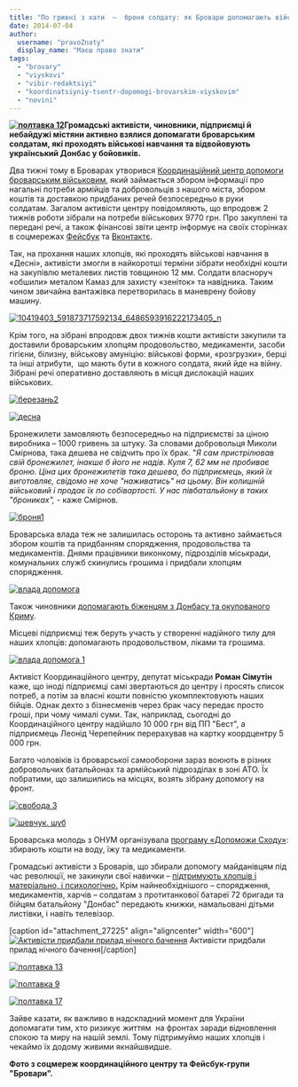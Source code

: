 ```yaml
---
title: "По гривні з хати  –  броня солдату: як Бровари допомагають військовим"
date: 2014-07-04
author: 
  username: "pravoZnaty"
  display_name: "Маєш право знати"
tags: 
  - "brovary"
  - "viyskovi"
  - "vibir-redaktsiyi"
  - "koordinatsiyniy-tsentr-dopomogi-brovarskim-viyskovim"
  - "novini"
---
```


**[![полтавка 12](https://mpz.brovary.org/wp-content/uploads/2014/07/poltavka-12.jpg)](https://mpz.brovary.org/wp-content/uploads/2014/07/poltavka-12.jpg)Громадські активісти, чиновники, підприємці й небайдужі містяни активно взялися допомагати броварським солдатам, які проходять військові навчання та відвойовують український Донбас у бойовиків.**

Два тижні тому в Броварах утворився [Координаційний центр допомоги броварським військовим](https://mpz.brovary.org/u-brovarah-stvoryuyut-koordinatsiyniy-tsentr-dlya-dopomogi-nashim-viyskovim-na-shodi/), який займається збором інформації про нагальні потреби армійців та добровольців з нашого міста, збором коштів та доставкою придбаних речей безпосередньо в руки солдатам. Загалом активісти центру повідомляють, що впродовж 2 тижнів роботи зібрали на потреби військових 9770 грн. Про закуплені та передані речі, а також фінансові звіти центр інформує на своїх сторінках в соцмережах [Фейсбук](https://www.facebook.com/koordcentr.brovary) та [Вконтактє](https://vk.com/koordcentr.brovary).

Так, на прохання наших хлопців, які проходять військові навчання в «Десні», активісти змогли в найкоротші терміни зібрати необхідні кошти на закупівлю металевих листів товщиною 12 мм. Солдати власноруч «обшили» металом Камаз для захисту «зеніток» та навідника. Таким чином звичайна вантажівка перетворилась в маневрену бойову машину.

[![10419403_591873717592134_6486593916222173405_n](https://mpz.brovary.org/wp-content/uploads/2014/07/10419403_591873717592134_6486593916222173405_n.jpg)](https://mpz.brovary.org/wp-content/uploads/2014/07/10419403_591873717592134_6486593916222173405_n.jpg)

Крім того, на зібрані впродовж двох тижнів кошти активісти закупили та доставили броварським хлопцям продовольство, медикаменти, засоби гігієни, білизну, військову амуніцію: військові форми, «розгрузки», берці та інші атрибути,  що мають бути в кожного солдата, який йде на війну. Зібрані речі оперативно доставляють в місця дислокацій наших військових.

[![березань2](https://mpz.brovary.org/wp-content/uploads/2014/07/berezan2.jpg)](https://mpz.brovary.org/wp-content/uploads/2014/07/berezan2.jpg)

[![десна](https://mpz.brovary.org/wp-content/uploads/2014/07/desna.jpg)](https://mpz.brovary.org/wp-content/uploads/2014/07/desna.jpg)

Бронежилети замовляють безпосередньо на підприємстві за ціною виробника – 1000 гривень за штуку. За словами добровольця Миколи Смірнова, така дешева не свідчить про їх брак. "_Я сам пристрілював свій бронежилет, інакше б його не надів. Куля 7, 62 мм не пробиває броню. Ціна цих бронежилетів така дешева, бо підприємець, який їх виготовляє, свідомо не хоче "наживатись" на цьому. Він колишній військовий і продає їх по собівартості. У нас півбатальйону в таких "брониках", -_ каже Смірнов.

[![броня1](https://mpz.brovary.org/wp-content/uploads/2014/07/bronya1.jpg)](https://mpz.brovary.org/wp-content/uploads/2014/07/bronya1.jpg)

Броварська влада теж не залишилась осторонь та активно займається збором коштів та придбанням спорядження, продовольства та медикаментів. Днями працівники виконкому, підрозділів міськради, комунальних служб скинулись грошима і придбали хлопцям спорядження.

[![влада допомога](https://mpz.brovary.org/wp-content/uploads/2014/07/vlada-dopomoga.jpg)](https://mpz.brovary.org/wp-content/uploads/2014/07/vlada-dopomoga.jpg)

Також чиновники [допомагають біженцям з Донбасу та окупованого Криму](http://brovary-rada.gov.ua/pereselents%D1%96-%D1%96z-skhodu-ukra%D1%97ni-ta-ar-krim-u-brovarakh-otrimuyut-nalezhnu-dopomogu).

Місцеві підприємці теж беруть участь у створенні надійного тилу для наших хлопців: допомагають продовольством, ліками та грошима.

[![влада допомога 1](https://mpz.brovary.org/wp-content/uploads/2014/07/vlada-dopomoga-1.jpg)](https://mpz.brovary.org/wp-content/uploads/2014/07/vlada-dopomoga-1.jpg)

Активіст Координаційного центру, депутат міськради **Роман Сімутін** каже, що іноді підприємці самі звертаються до центру і просять список потреб, а потім за власні кошти повністю укомплектовують наших бійців. Однак дехто з бізнесменів через брак часу передає просто гроші, при чому чималі суми. Так, наприклад, сьогодні до Координаційного центру надійшло 10 000 грн від ПП "Бест", а підприємець Леонід Черепейник перерахував на картку коордцентру 5 000 грн.

Багато чоловіків із броварської самооборони зараз воюють в різних добровольчих батальйонах та армійський підрозділах в зоні АТО. Їх побратими, що залишились на місцях, возять зібрану допомогу на фронт.

[![свобода 3](https://mpz.brovary.org/wp-content/uploads/2014/07/svoboda-3.jpg)](https://mpz.brovary.org/wp-content/uploads/2014/07/svoboda-3.jpg)

[![шевчук. шуб](https://mpz.brovary.org/wp-content/uploads/2014/07/shevchuk.-shub.jpg)](https://mpz.brovary.org/wp-content/uploads/2014/07/shevchuk.-shub.jpg)

Броварська молодь з ОНУМ організувала [програму «Допоможи Сходу»](https://vk.com/club72780851): збирають кошти на воду, їжу та медикаменти.

Громадські активісти з Броварів, що збирали допомогу майданівцям під час революції, не закинули свої навички – [підтримують хлопців і матеріально, і психологічно.](https://www.facebook.com/groups/brovary/permalink/854141857949115/) Крім найнеобхіднішого – спорядження, медикаментів, харчів – солдатам з протитанкової батареї 72 бригади та бійцям батальйону "Донбас" передають книжки, намальовані дітьми листівки, і навіть телевізор.

\[caption id="attachment\_27225" align="aligncenter" width="600"\][![Активісти придбали прилад нічного бачення](https://mpz.brovary.org/wp-content/uploads/2014/07/poltavka-15.jpg)](https://mpz.brovary.org/wp-content/uploads/2014/07/poltavka-15.jpg) Активісти придбали прилад нічного бачення\[/caption\]

[![полтавка 13](https://mpz.brovary.org/wp-content/uploads/2014/07/poltavka-13.jpg)](https://mpz.brovary.org/wp-content/uploads/2014/07/poltavka-13.jpg)

[![полтавка 9](https://mpz.brovary.org/wp-content/uploads/2014/07/poltavka-9.jpg)](https://mpz.brovary.org/wp-content/uploads/2014/07/poltavka-9.jpg)

[![полтавка 17](https://mpz.brovary.org/wp-content/uploads/2014/07/poltavka-17.jpg)](https://mpz.brovary.org/wp-content/uploads/2014/07/poltavka-17.jpg)

Зайве казати, як важливо в надскладний момент для України допомагати тим, хто ризикує життям  на фронтах заради відновлення спокою та миру на нашій землі. Тому підтримуймо наших хлопців і чекаймо їх додому живими якнайшвидше.

**Фото з соцмереж координаційного центру та Фейсбук-групи "Бровари".**
